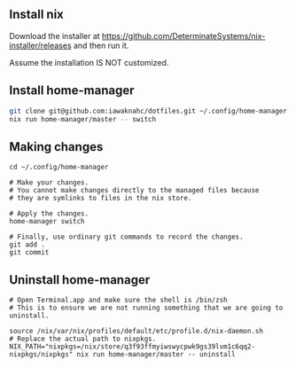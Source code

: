 ## Install nix

Download the installer at https://github.com/DeterminateSystems/nix-installer/releases
and then run it.

Assume the installation IS NOT customized.

## Install home-manager

```sh
git clone git@github.com:iawaknahc/dotfiles.git ~/.config/home-manager
nix run home-manager/master -- switch
```

## Making changes

```
cd ~/.config/home-manager

# Make your changes.
# You cannot make changes directly to the managed files because
# they are symlinks to files in the nix store.

# Apply the changes.
home-manager switch

# Finally, use ordinary git commands to record the changes.
git add .
git commit
```

## Uninstall home-manager

```
# Open Terminal.app and make sure the shell is /bin/zsh
# This is to ensure we are not running something that we are going to uninstall.

source /nix/var/nix/profiles/default/etc/profile.d/nix-daemon.sh
# Replace the actual path to nixpkgs.
NIX_PATH="nixpkgs=/nix/store/q3f93ffmyiwswycpwk9gs39lvm1c6qq2-nixpkgs/nixpkgs" nix run home-manager/master -- uninstall
```
